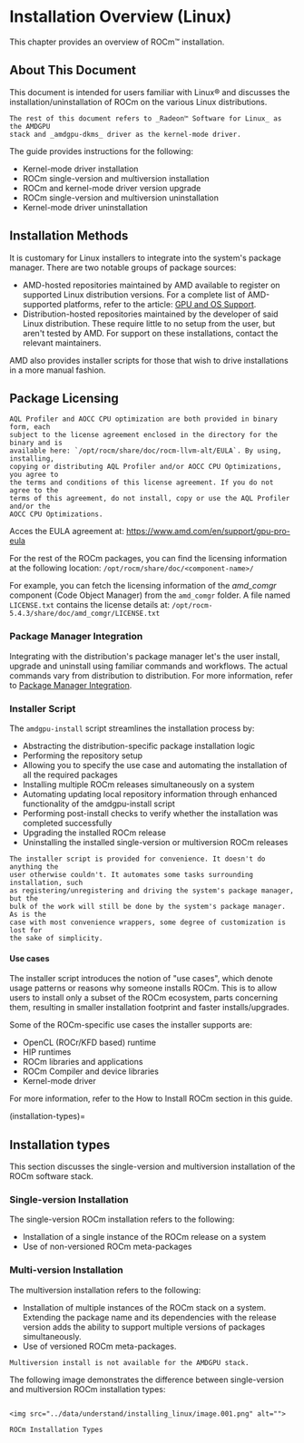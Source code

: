# Installation Overview (Linux)

This chapter provides an overview of ROCm™ installation.

## About This Document

This document is intended for users familiar with Linux® and discusses the
installation/uninstallation of ROCm on the various Linux distributions.

```{note}
The rest of this document refers to _Radeon™ Software for Linux_ as the AMDGPU
stack and _amdgpu-dkms_ driver as the kernel-mode driver.
```

The guide provides instructions for the following:

- Kernel-mode driver installation
- ROCm single-version and multiversion installation
- ROCm and kernel-mode driver version upgrade
- ROCm single-version and multiversion uninstallation
- Kernel-mode driver uninstallation

## Installation Methods

It is customary for Linux installers to integrate into the system's package
manager. There are two notable groups of package sources:

- AMD-hosted repositories maintained by AMD available to register on supported
  Linux distribution versions. For a complete list of AMD-supported platforms,
  refer to the article: [GPU and OS Support](../release/gpu_os_support).
- Distribution-hosted repositories maintained by the developer of said Linux
  distribution. These require little to no setup from the user, but aren't tested
  by AMD. For support on these installations, contact the relevant maintainers.

AMD also provides installer scripts for those that wish to drive installations
in a more manual fashion.

## Package Licensing

```{attention}
AQL Profiler and AOCC CPU optimization are both provided in binary form, each
subject to the license agreement enclosed in the directory for the binary and is
available here: `/opt/rocm/share/doc/rocm-llvm-alt/EULA`. By using, installing,
copying or distributing AQL Profiler and/or AOCC CPU Optimizations, you agree to
the terms and conditions of this license agreement. If you do not agree to the
terms of this agreement, do not install, copy or use the AQL Profiler and/or the
AOCC CPU Optimizations.
```

Acces the EULA agreement at: <https://www.amd.com/en/support/gpu-pro-eula>

For the rest of the ROCm packages, you can find the licensing information at the
following location: `/opt/rocm/share/doc/<component-name>/`

For example, you can fetch the licensing information of the _amd_comgr_
component (Code Object Manager) from the `amd_comgr` folder. A file named
`LICENSE.txt` contains the license details at:
`/opt/rocm-5.4.3/share/doc/amd_comgr/LICENSE.txt`

### Package Manager Integration

Integrating with the distribution's package manager let's the user install,
upgrade and uninstall using familiar commands and workflows. The actual commands
vary from distribution to distribution. For more information, refer to
[Package Manager Integration](installing_linux/package_manager_integration).

### Installer Script

The `amdgpu-install` script streamlines the installation process by:

- Abstracting the distribution-specific package installation logic
- Performing the repository setup
- Allowing you to specify the use case and automating the installation of all
  the required packages
- Installing multiple ROCm releases simultaneously on a system
- Automating updating local repository information through enhanced
  functionality of the amdgpu-install script
- Performing post-install checks to verify whether the installation was
  completed successfully
- Upgrading the installed ROCm release
- Uninstalling the installed single-version or multiversion ROCm releases

```{tip}
The installer script is provided for convenience. It doesn't do anything the
user otherwise couldn't. It automates some tasks surrounding installation, such
as registering/unregistering and driving the system's package manager, but the
bulk of the work will still be done by the system's package manager. As is the
case with most convenience wrappers, some degree of customization is lost for
the sake of simplicity.
```

#### Use cases

The installer script introduces the notion of "use cases", which denote usage
patterns or reasons why someone installs ROCm. This is to allow users to install
only a subset of the ROCm ecosystem, parts concerning them, resulting in
smaller installation footprint and faster installs/upgrades.

Some of the ROCm-specific use cases the installer supports are:

- OpenCL (ROCr/KFD based) runtime
- HIP runtimes
- ROCm libraries and applications
- ROCm Compiler and device libraries
- Kernel-mode driver

For more information, refer to the How to Install ROCm section in this guide.

(installation-types)=

## Installation types

This section discusses the single-version and multiversion installation of the
ROCm software stack.

### Single-version Installation

The single-version ROCm installation refers to the following:

- Installation of a single instance of the ROCm release on a system
- Use of non-versioned ROCm meta-packages

### Multi-version Installation

The multiversion installation refers to the following:

- Installation of multiple instances of the ROCm stack on a system. Extending
  the package name and its dependencies with the release version adds the
  ability to support multiple versions of packages simultaneously.
- Use of versioned ROCm meta-packages.

```{note}
Multiversion install is not available for the AMDGPU stack.
```

The following image demonstrates the difference between single-version and
multiversion ROCm installation types:

```{figure-md} install-types

<img src="../data/understand/installing_linux/image.001.png" alt="">

ROCm Installation Types
```
